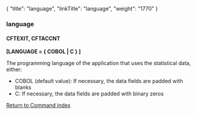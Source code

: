 {
    "title": "language",
    "linkTitle": "language",
    "weight": "1770"
}<span id="language"></span>

### language

#### CFTEXIT, CFTACCNT

****\[LANGUAGE = { COBOL
| C } \]****

The programming language of the application that uses the statistical
data, either:

- COBOL
    (default value): If necessary, the data fields are padded with blanks
- C:
    If necessary, the data fields are padded with binary zeros

[Return to Command index](../../)
